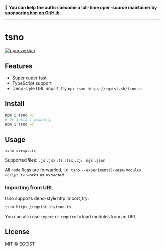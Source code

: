 **💛 You can help the author become a full-time open-source maintainer by [sponsoring him on GitHub](https://github.com/sponsors/egoist).**

---

# tsno

[![npm version](https://badgen.net/npm/v/tsno)](https://npm.im/tsno)

## Features

- Super duper fast
- TypeScript support
- Deno-style URL import, try `npx tsno https://egoist.sh/tsno.ts`

## Install

```bash
npm i tsno -D
# Or install globally
npm i tsno -g
```

## Usage

```bash
tsno script.ts
```

Supported files: `.js` `.jsx` `.ts` `.tsx` `.cjs` `.mjs` `.json`

All `node` flags are forwarded, i.e. `tsno --experimental-wasm-modules script.ts` works as expected.

### Importing from URL

tsno supports deno-style http import, try:

```bash
tsno https://egoist.sh/tsno.ts
```

You can also use `import` or `require` to load modules from an URL.

## License

MIT &copy; [EGOIST](https://github.com/sponsors/egoist)
